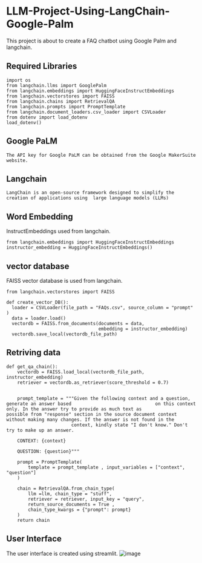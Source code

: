 # LLM-Project-Using-LangChain-Google-Palm
This project is about to create a FAQ chatbot using Google Palm and langchain.

## Required Libraries
    import os
    from langchain.llms import GooglePalm 
    from langchain.embeddings import HuggingFaceInstructEmbeddings
    from langchain.vectorstores import FAISS
    from langchain.chains import RetrievalQA 
    from langchain.prompts import PromptTemplate
    from langchain.document_loaders.csv_loader import CSVLoader
    from dotenv import load_dotenv
    load_dotenv()

## Google PaLM 
    The API key for Google PaLM can be obtained from the Google MakerSuite website.

## Langchain 
    LangChain is an open-source framework designed to simplify the creation of applications using  large language models (LLMs)

## Word Embedding
InstructEmbeddings used from langchain.
    
    from langchain.embeddings import HuggingFaceInstructEmbeddings
    instructor_embedding = HuggingFaceInstructEmbeddings()

    
## vector database
FAISS vector database is used from langchain.

    from langchain.vectorstores import FAISS
    
    def create_vector_DB():
      loader = CSVLoader(file_path = "FAQs.csv", source_column = "prompt" )
      data = loader.load()
      vectordb = FAISS.from_documents(documents = data, 
                                      embedding = instructor_embedding)
      vectordb.save_local(vectordb_file_path)

## Retriving data
    def get_qa_chain():
        vectordb = FAISS.load_local(vectordb_file_path, instructor_embedding)
        retriever = vectordb.as_retriever(score_threshold = 0.7)
        
    
        prompt_template = """Given the following context and a question, generate an answer based                               on this context only. In the answer try to provide as much text as                                 possible from "response" section in the source document context                                    without making many changes. If the answer is not found in the 
                            context, kindly state "I don't know." Don't try to make up an answer.
    
        CONTEXT: {context}
    
        QUESTION: {question}"""
    
        prompt = PromptTemplate(
            template = prompt_template , input_variables = ["context", "question"]
        )
    
        chain = RetrievalQA.from_chain_type(
            llm =llm, chain_type = "stuff", 
            retriever = retriever, input_key = "query",
            return_source_documents = True , 
            chain_type_kwargs = {"prompt": prompt}
        )
        return chain

## User Interface
The user interface is created using streamlit.
    ![image](https://github.com/priyanthan07/LLM-Project-Using-LangChain-Google-Palm/assets/129021635/97ddb8e3-a75b-4292-8a9c-ef4ef72c41b8)

